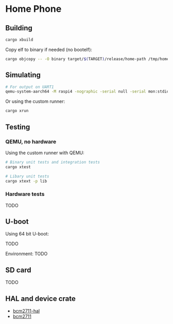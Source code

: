 # Home Phone

## Building

```rust
cargo xbuild
```

Copy elf to binary if needed (no bootelf):

```bash
cargo objcopy -- -O binary target/$(TARGET)/release/home-path /tmp/home-phone.bin
```

## Simulating

```bash
# For output on UART1
qemu-system-aarch64 -M raspi4 -nographic -serial null -serial mon:stdio -kernel /path/to/binORelf
```

Or using the custom runner:

```bash
cargo xrun
```

## Testing

### QEMU, no hardware

Using the custom runner with QEMU:

```bash
# Binary unit tests and integration tests
cargo xtest

# Libary unit tests
cargo xtext -p lib
```

### Hardware tests

TODO

## U-boot

Using 64 bit U-boot:

TODO

Environment:
TODO

## SD card

TODO

## HAL and device crate

- [bcm2711-hal](https://github.com/jonlamb-gh/rpi4-rust-workspace/tree/master/bcm2711-hal)
- [bcm2711](https://github.com/jonlamb-gh/rpi4-rust-workspace/tree/master/bcm2711)
